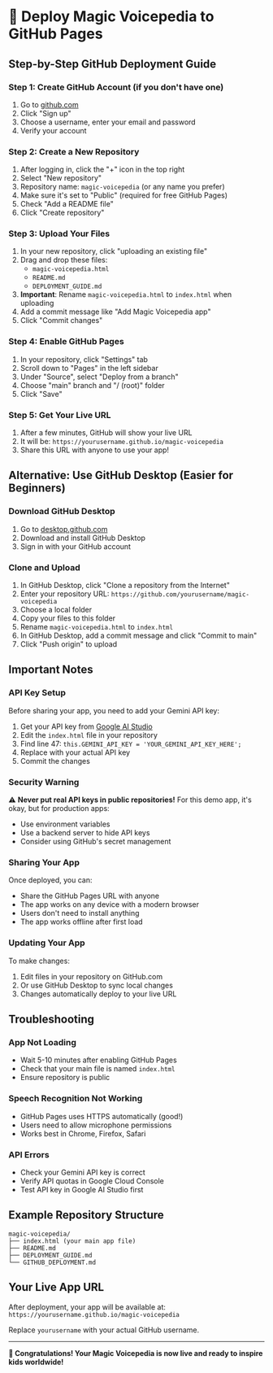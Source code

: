 # 🚀 Deploy Magic Voicepedia to GitHub Pages

## Step-by-Step GitHub Deployment Guide

### Step 1: Create GitHub Account (if you don't have one)
1. Go to [github.com](https://github.com)
2. Click "Sign up"
3. Choose a username, enter your email and password
4. Verify your account

### Step 2: Create a New Repository
1. After logging in, click the "+" icon in the top right
2. Select "New repository"
3. Repository name: `magic-voicepedia` (or any name you prefer)
4. Make sure it's set to "Public" (required for free GitHub Pages)
5. Check "Add a README file"
6. Click "Create repository"

### Step 3: Upload Your Files
1. In your new repository, click "uploading an existing file"
2. Drag and drop these files:
   - `magic-voicepedia.html`
   - `README.md`
   - `DEPLOYMENT_GUIDE.md`
3. **Important**: Rename `magic-voicepedia.html` to `index.html` when uploading
4. Add a commit message like "Add Magic Voicepedia app"
5. Click "Commit changes"

### Step 4: Enable GitHub Pages
1. In your repository, click "Settings" tab
2. Scroll down to "Pages" in the left sidebar
3. Under "Source", select "Deploy from a branch"
4. Choose "main" branch and "/ (root)" folder
5. Click "Save"

### Step 5: Get Your Live URL
1. After a few minutes, GitHub will show your live URL
2. It will be: `https://yourusername.github.io/magic-voicepedia`
3. Share this URL with anyone to use your app!

## Alternative: Use GitHub Desktop (Easier for Beginners)

### Download GitHub Desktop
1. Go to [desktop.github.com](https://desktop.github.com)
2. Download and install GitHub Desktop
3. Sign in with your GitHub account

### Clone and Upload
1. In GitHub Desktop, click "Clone a repository from the Internet"
2. Enter your repository URL: `https://github.com/yourusername/magic-voicepedia`
3. Choose a local folder
4. Copy your files to this folder
5. Rename `magic-voicepedia.html` to `index.html`
6. In GitHub Desktop, add a commit message and click "Commit to main"
7. Click "Push origin" to upload

## Important Notes

### API Key Setup
Before sharing your app, you need to add your Gemini API key:
1. Get your API key from [Google AI Studio](https://makersuite.google.com/app/apikey)
2. Edit the `index.html` file in your repository
3. Find line 47: `this.GEMINI_API_KEY = 'YOUR_GEMINI_API_KEY_HERE';`
4. Replace with your actual API key
5. Commit the changes

### Security Warning
⚠️ **Never put real API keys in public repositories!** For this demo app, it's okay, but for production apps:
- Use environment variables
- Use a backend server to hide API keys
- Consider using GitHub's secret management

### Sharing Your App
Once deployed, you can:
- Share the GitHub Pages URL with anyone
- The app works on any device with a modern browser
- Users don't need to install anything
- The app works offline after first load

### Updating Your App
To make changes:
1. Edit files in your repository on GitHub.com
2. Or use GitHub Desktop to sync local changes
3. Changes automatically deploy to your live URL

## Troubleshooting

### App Not Loading
- Wait 5-10 minutes after enabling GitHub Pages
- Check that your main file is named `index.html`
- Ensure repository is public

### Speech Recognition Not Working
- GitHub Pages uses HTTPS automatically (good!)
- Users need to allow microphone permissions
- Works best in Chrome, Firefox, Safari

### API Errors
- Check your Gemini API key is correct
- Verify API quotas in Google Cloud Console
- Test API key in Google AI Studio first

## Example Repository Structure
```
magic-voicepedia/
├── index.html (your main app file)
├── README.md
├── DEPLOYMENT_GUIDE.md
└── GITHUB_DEPLOYMENT.md
```

## Your Live App URL
After deployment, your app will be available at:
`https://yourusername.github.io/magic-voicepedia`

Replace `yourusername` with your actual GitHub username.

---

**🎉 Congratulations! Your Magic Voicepedia is now live and ready to inspire kids worldwide!**